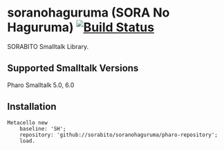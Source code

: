 # soranohaguruma (SORA No Haguruma) [![Build Status](https://travis-ci.org/sorabito/soranohaguruma.svg?branch=master)](https://travis-ci.org/sorabito/soranohaguruma)
SORABITO Smalltalk Library.

## Supported Smalltalk Versions

Pharo Smalltalk 5.0, 6.0

## Installation

```smalltalk
Metacello new
    baseline: 'SH';
    repository: 'github://sorabito/soranohaguruma/pharo-repository';
    load.

